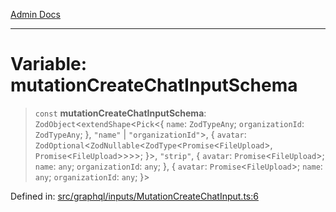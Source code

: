 [Admin Docs](/)

***

# Variable: mutationCreateChatInputSchema

> `const` **mutationCreateChatInputSchema**: `ZodObject`\<`extendShape`\<`Pick`\<\{ `name`: `ZodTypeAny`; `organizationId`: `ZodTypeAny`; \}, `"name"` \| `"organizationId"`\>, \{ `avatar`: `ZodOptional`\<`ZodNullable`\<`ZodType`\<`Promise`\<`FileUpload`\>, `Promise`\<`FileUpload`\>\>\>\>; \}\>, `"strip"`, \{ `avatar`: `Promise`\<`FileUpload`\>; `name`: `any`; `organizationId`: `any`; \}, \{ `avatar`: `Promise`\<`FileUpload`\>; `name`: `any`; `organizationId`: `any`; \}\>

Defined in: [src/graphql/inputs/MutationCreateChatInput.ts:6](https://github.com/PalisadoesFoundation/talawa-api/blob/5c2e90552414053c7e52a1a2621c3724f43bf6ad/src/graphql/inputs/MutationCreateChatInput.ts#L6)
